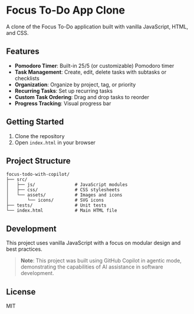 # Focus To-Do App Clone

A clone of the Focus To-Do application built with vanilla JavaScript, HTML, and CSS.

## Features

- **Pomodoro Timer**: Built-in 25/5 (or customizable) Pomodoro timer
- **Task Management**: Create, edit, delete tasks with subtasks or checklists
- **Organization**: Organize by project, tag, or priority
- **Recurring Tasks**: Set up recurring tasks
- **Custom Task Ordering**: Drag and drop tasks to reorder
- **Progress Tracking**: Visual progress bar

## Getting Started

1. Clone the repository
2. Open `index.html` in your browser

## Project Structure

```
focus-todo-with-copilot/
├── src/
│   ├── js/               # JavaScript modules
│   ├── css/              # CSS stylesheets
│   └── assets/           # Images and icons
│       └── icons/        # SVG icons
├── tests/                # Unit tests
└── index.html            # Main HTML file
```

## Development

This project uses vanilla JavaScript with a focus on modular design and best practices.

> **Note**: This project was built using GitHub Copilot in agentic mode, demonstrating the capabilities of AI assistance in software development.

## License

MIT

